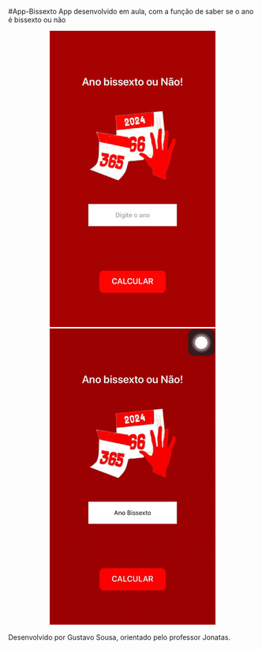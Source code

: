 
 #App-Bissexto
 App desenvolvido em aula, com a função de saber se o ano é bissexto ou não 
<p align="center" >
  <img src="img02.jpeg" alt="imagem do app" height="600" widht="550">
  <img src="img01.jpeg" alt="imagem do app" height="600" widht="550">
</p>


Desenvolvido por Gustavo Sousa, orientado pelo professor Jonatas.
